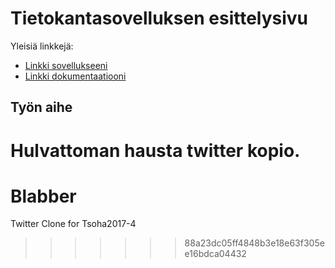 # Tietokantasovelluksen esittelysivu

Yleisiä linkkejä:

* [Linkki sovellukseeni](http://koliver.users.cs.helsinki.fi/blabber/)
* [Linkki dokumentaatiooni](https://github.com/Corned/Blabber/blob/master/doc/blabberdokumentaatio.pdf)

## Työn aihe

Hulvattoman hausta twitter kopio.
=======

# Blabber
Twitter Clone for Tsoha2017-4
>>>>>>> 88a23dc05ff4848b3e18e63f305ee16bdca04432
